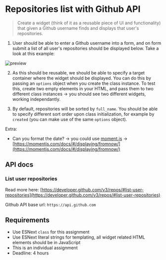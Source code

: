 # Repositories list with Github API

> Create a widget (think of it as a reusable piece of UI and functionality) that given a Github username finds and displays that user's repositories.

1. User should be able to enter a Github username into a form, and on form submit a list of all user's repositories should be displayed below. Take a look at this example:

![preview](./demo.gif)

2. As this should be reusable, we should be able to specify a target container where the widget should be displayed. You can do this by passing an `options` object when you create the class instance. To test this, create two empty elements in your HTML, and pass them to two different class instances -> you should see two different widgets, working independantly.

3. By default, repositories will be sorted by `full_name`. You should be able to specify different sort order upon class initialization, for example by `created` (you can make use of the same `options` object).

Extra:

- Can you format the date? -> you could use [moment.js](https://momentjs.com/) -> [https://momentjs.com/docs/#/displaying/fromnow/](https://momentjs.com/docs/#/displaying/fromnow/)

## API docs

### List user repositories

Read more here: [https://developer.github.com/v3/repos/#list-user-repositories](https://developer.github.com/v3/repos/#list-user-repositories)

Github API base url: `https://api.github.com`

## Requirements

- Use ESNext `class` for this assignment
- Use ESNext literal strings for templating, all widget related HTML elements should be in JavaScript
- This is an individual assignment
- Deadline: 4 hours
